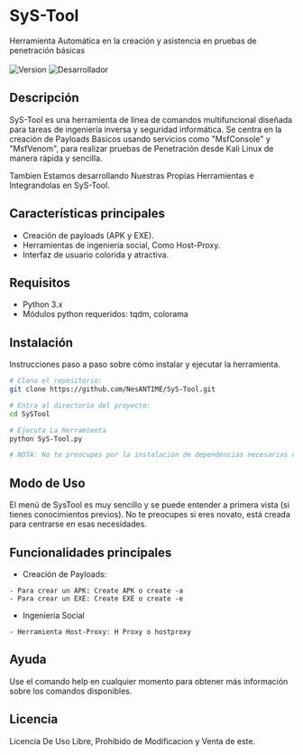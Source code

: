 # SyS-Tool
Herramienta Automática en la creación y asistencia en pruebas de penetración básicas <br></br>
![Version](https://img.shields.io/badge/version-3.2-blue)
![Desarrollador](https://img.shields.io/badge/NesAnTime-green)

## Descripción
SyS-Tool es una herramienta de línea de comandos multifuncional diseñada para tareas de ingeniería inversa y seguridad informática. Se centra en la creación de Payloads Básicos usando servicios como "MsfConsole" y "MsfVenom", para realizar pruebas de Penetración desde Kali Linux de manera rápida y sencilla.

Tambien Estamos desarrollando Nuestras Propias Herramientas e Integrandolas en SyS-Tool.

## Características principales

- Creación de payloads (APK y EXE).
- Herramientas de ingeniería social, Como Host-Proxy.
- Interfaz de usuario colorida y atractiva.
  
## Requisitos

- Python 3.x
- Módulos python requeridos: tqdm, colorama

## Instalación
Instrucciones paso a paso sobre cómo instalar y ejecutar la herramienta.
```bash
# Clona el repositorio:
git clone https://github.com/NesANTIME/SyS-Tool.git

# Entra al directorio del proyecto:
cd SySTool

# Ejecuta La Herramienta
python SyS-Tool.py

# NOTA: No te preocupes por la instalación de dependencias necesarias de antemano, SysTool las instala por ti.
```

## Modo de Uso
El menú de SysTool es muy sencillo y se puede entender a primera vista (si tienes conocimientos previos). No te preocupes si eres novato, está creada para centrarse en esas necesidades.

## Funcionalidades principales
- Creación de Payloads:
```
- Para crear un APK: Create APK o create -a
- Para crear un EXE: Create EXE o create -e
```
- Ingeniería Social
```
- Herramienta Host-Proxy: H Proxy o hostproxy
```
## Ayuda
Use el comando help en cualquier momento para obtener más información sobre los comandos disponibles.

## Licencia
Licencia De Uso Libre, Prohibido de Modificacion y Venta de este.
